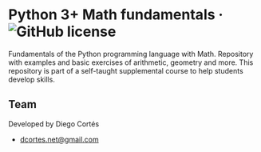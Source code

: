 # Python 3+ Math fundamentals &middot; ![GitHub license](https://img.shields.io/badge/license-MIT-blue.svg)

Fundamentals of the Python programming language with Math. Repository with examples and basic exercises of arithmetic, geometry and more. This repository is part of a self-taught supplemental course to help students develop skills.

## Team

Developed by Diego Cortés

- dcortes.net@gmail.com
